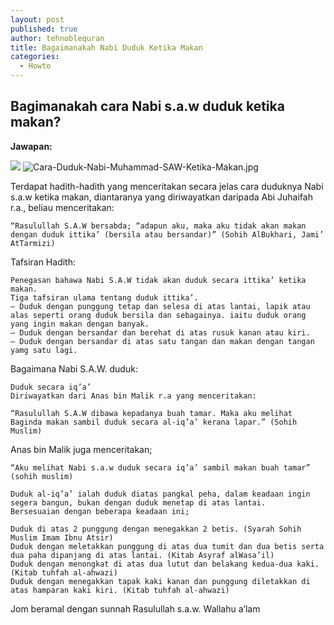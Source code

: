 ```yaml
---
layout: post
published: true
author: tehnoblequran
title: Bagaimanakah Nabi Duduk Ketika Makan
categories:
  - Howto
---
```

## Bagimanakah cara Nabi s.a.w duduk ketika makan?

**Jawapan:**

![]({{site.baseurl}}/images/Cara-Duduk-Nabi-Muhammad-SAW-Ketika-Makan.jpg)
![Cara-Duduk-Nabi-Muhammad-SAW-Ketika-Makan.jpg]({{site.baseurl}}/images/Cara-Duduk-Nabi-Muhammad-SAW-Ketika-Makan.jpg)

Terdapat hadith-hadith yang menceritakan secara jelas cara duduknya Nabi s.a.w ketika makan, diantaranya yang diriwayatkan daripada Abi Juhaifah r.a., beliau menceritakan:

    “Rasulullah S.A.W bersabda; “adapun aku, maka aku tidak akan makan dengan duduk ittika’ (bersila atau bersandar)” (Sohih AlBukhari, Jami’ AtTarmizi)

Tafsiran Hadith:

    Penegasan bahawa Nabi S.A.W tidak akan duduk secara ittika’ ketika makan.
    Tiga tafsiran ulama tentang duduk ittika’.
    – Duduk dengan punggung tetap dan selesa di atas lantai, lapik atau alas seperti orang duduk bersila dan sebagainya. iaitu duduk orang yang ingin makan dengan banyak.
    – Duduk dengan bersandar dan berehat di atas rusuk kanan atau kiri.
    – Duduk dengan bersandar di atas satu tangan dan makan dengan tangan yamg satu lagi.

Bagaimana Nabi S.A.W. duduk:

    Duduk secara iq’a’
    Diriwayatkan dari Anas bin Malik r.a yang menceritakan:

    “Rasulullah S.A.W dibawa kepadanya buah tamar. Maka aku melihat Baginda makan sambil duduk secara al-iq’a’ kerana lapar.” (Sohih Muslim)

Anas bin Malik juga menceritakan;

    “Aku melihat Nabi s.a.w duduk secara iq’a’ sambil makan buah tamar” (sohih muslim)

    Duduk al-iq’a’ ialah duduk diatas pangkal peha, dalam keadaan ingin segera bangun, bukan dengan duduk menetap di atas lantai.
    Bersesuaian dengan beberapa keadaan ini;

    Duduk di atas 2 punggung dengan menegakkan 2 betis. (Syarah Sohih Muslim Imam Ibnu Atsir)
    Duduk dengan meletakkan punggung di atas dua tumit dan dua betis serta dua paha dipanjang di atas lantai. (Kitab Asyraf alWasa’il)
    Duduk dengan menongkat di atas dua lutut dan belakang kedua-dua kaki. (Kitab tuhfah al-ahwazi)
    Duduk dengan menegakkan tapak kaki kanan dan punggung diletakkan di atas hamparan kaki kiri. (Kitab tuhfah al-ahwazi)

Jom beramal dengan sunnah Rasulullah s.a.w.
Wallahu a’lam
